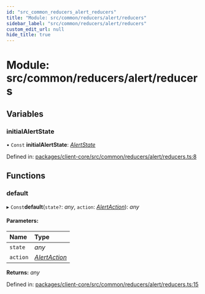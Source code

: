 ```yaml
---
id: "src_common_reducers_alert_reducers"
title: "Module: src/common/reducers/alert/reducers"
sidebar_label: "src/common/reducers/alert/reducers"
custom_edit_url: null
hide_title: true
---
```


# Module: src/common/reducers/alert/reducers

## Variables

### initialAlertState

• `Const` **initialAlertState**: [*AlertState*](../interfaces/src_common_reducers_alert_actions.alertstate.md)

Defined in: [packages/client-core/src/common/reducers/alert/reducers.ts:8](https://github.com/xr3ngine/xr3ngine/blob/65dfcf39a/packages/client-core/src/common/reducers/alert/reducers.ts#L8)

## Functions

### default

▸ `Const`**default**(`state?`: *any*, `action`: [*AlertAction*](../interfaces/src_common_reducers_alert_actions.alertaction.md)): *any*

#### Parameters:

Name | Type |
:------ | :------ |
`state` | *any* |
`action` | [*AlertAction*](../interfaces/src_common_reducers_alert_actions.alertaction.md) |

**Returns:** *any*

Defined in: [packages/client-core/src/common/reducers/alert/reducers.ts:15](https://github.com/xr3ngine/xr3ngine/blob/65dfcf39a/packages/client-core/src/common/reducers/alert/reducers.ts#L15)
